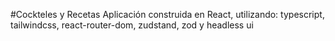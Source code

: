 #Cockteles y Recetas
Aplicación construida en React, utilizando: typescript, tailwindcss, react-router-dom, zudstand, zod y headless ui
